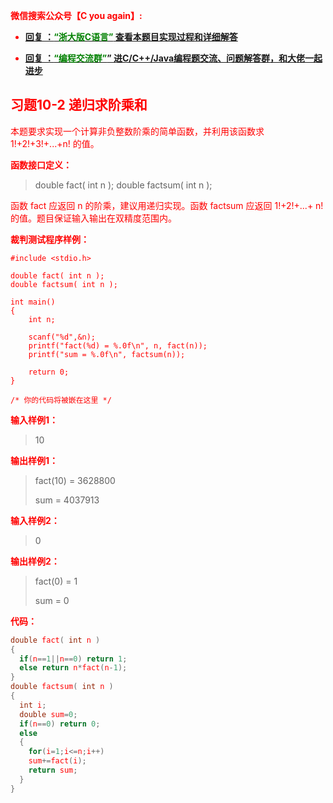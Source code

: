 
<font color='red'> **微信搜索公众号【C you again】:**

- [**回复 ：<font color='green'>“浙大版C语言”</font> 查看本题目实现过程和详细解答** ](  http://gzh.cyouagain.cn/) 
 
- [ **回复 ：<font color='green'>“编程交流群”</font>” 进C/C++/Java编程题交流、问题解答群，和大佬一起进步**  ](  http://cyouagain.cn/    ) 

## 习题10-2 递归求阶乘和

本题要求实现一个计算非负整数阶乘的简单函数，并利用该函数求 1!+2!+3!+...+n! 的值。

**函数接口定义：**

> double fact( int n ); 
> double factsum( int n );

函数<font color="red"> fact </font>应返回<font color="red"> n </font>的阶乘，建议用递归实现。函数<font color="red"> factsum </font>应返回 1!+2!+...+<font color="red"> n! </font> 的值。题目保证输入输出在双精度范围内。

**裁判测试程序样例：**

    #include <stdio.h>
    
    double fact( int n );
    double factsum( int n );
    
    int main()
    {
        int n;
    
        scanf("%d",&n);
        printf("fact(%d) = %.0f\n", n, fact(n));
        printf("sum = %.0f\n", factsum(n));
    		
        return 0;
    }
    
    /* 你的代码将被嵌在这里 */

**输入样例1：**

> 10

**输出样例1：**

> fact(10) = 3628800 
>
> sum = 4037913

**输入样例2：**

> 0

**输出样例2：**

> fact(0) = 1 
>
> sum = 0

**代码：**

```c
double fact( int n )
{
  if(n==1||n==0) return 1;
  else return n*fact(n-1);
}
double factsum( int n )
{
  int i;
  double sum=0;
  if(n==0) return 0;
  else
  {
    for(i=1;i<=n;i++)
    sum+=fact(i);
    return sum;
  }
}
```


